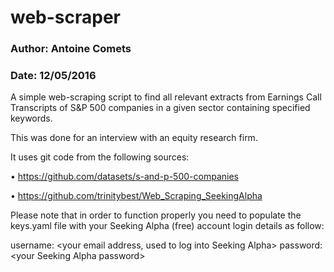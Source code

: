 # web-scraper
### Author: Antoine Comets
### Date: 12/05/2016

A simple web-scraping script to find all relevant extracts from Earnings Call Transcripts of S&amp;P 500 companies in a given sector containing specified keywords.

This was done for an interview with an equity research firm.

It uses git code from the following sources:

• https://github.com/datasets/s-and-p-500-companies

• https://github.com/trinitybest/Web_Scraping_SeekingAlpha

Please note that in order to function properly you need to populate the keys.yaml file with your Seeking Alpha (free) account login details as follow:

username: &lt;your email address, used to log into Seeking Alpha&gt;
password: &lt;your Seeking Alpha password&gt;
